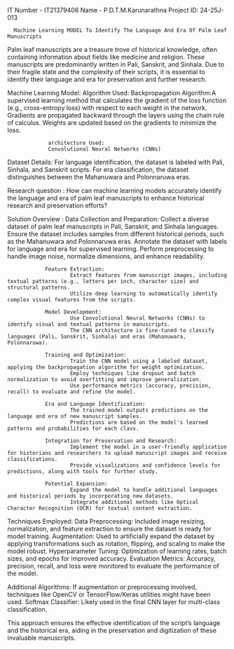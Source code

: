 IT Number - IT21379406
Name - P.D.T.M.Karunarathna
Project ID: 24-25J-013

      Machine Learning MODEL To Identify The Language And Era Of Palm Leaf Manuscripts

Palm leaf manuscripts are a treasure trove of historical knowledge, often containing information about fields like medicine and religion. These manuscripts are predominantly written in Pali, Sanskrit, and Sinhala. Due to their fragile state and the complexity of their scripts, it is essential to identify their language and era for preservation and further research.

Machine Learning Model:
                 Algorithm Used:
                 Backpropagation Algorithm:A supervised learning method that calculates the gradient of the loss function (e.g., cross-entropy loss) with respect to each weight in the network.
                 Gradients are propagated backward through the layers using the chain rule of calculus.
                 Weights are updated based on the gradients to minimize the loss.

                 architecture Used:
                 Convolutional Neural Networks (CNNs)
                 
Dataset Details: For language identification, the dataset is labeled with Pali, Sinhala, and Sanskrit scripts.
                 For era classification, the dataset distinguishes between the Mahanuwara and Polonnaruwa eras.

Research question : How can machine learning models accurately identify the language and era of palm leaf manuscripts to enhance historical research and preservation efforts?

Solution Overview : 
                Data Collection and Preparation:
                        Collect a diverse dataset of palm leaf manuscripts in Pali, Sanskrit, and Sinhala languages.
                        Ensure the dataset includes samples from different historical periods, such as the Mahanuwara and Polonnaruwa eras.
                        Annotate the dataset with labels for language and era for supervised learning.
                        Perform preprocessing to handle image noise, normalize dimensions, and enhance readability.

                Feature Extraction:
                        Extract features from manuscript images, including textual patterns (e.g., letters per inch, character size) and structural patterns.
                        Utilize deep learning to automatically identify complex visual features from the scripts.
                        
                Model Development:
                        Use Convolutional Neural Networks (CNNs) to identify visual and textual patterns in manuscripts.
                        The CNN architecture is fine-tuned to classify languages (Pali, Sanskrit, Sinhala) and eras (Mahanuwara, Polonnaruwa).
                        
                Training and Optimization:
                        Train the CNN model using a labeled dataset, applying the backpropagation algorithm for weight optimization.
                        Employ techniques like dropout and batch normalization to avoid overfitting and improve generalization.
                        Use performance metrics (accuracy, precision, recall) to evaluate and refine the model.
                        
                Era and Language Identification:
                        The trained model outputs predictions on the language and era of new manuscript samples.
                        Predictions are based on the model's learned patterns and probabilities for each class.
                        
                Integration for Preservation and Research:
                        Implement the model in a user-friendly application for historians and researchers to upload manuscript images and receive classifications.
                        Provide visualizations and confidence levels for predictions, along with tools for further study.
                        
                Potential Expansion:
                        Expand the model to handle additional languages and historical periods by incorporating new datasets.
                        Integrate additional methods like Optical Character Recognition (OCR) for textual content extraction.
                
Techniques Employed:
                 Data Preprocessing: Included image resizing, normalization, and feature extraction to ensure the dataset is ready for model training.
                 Augmentation: Used to artificially expand the dataset by applying transformations such as rotation, flipping, and scaling to make the model robust.
                 Hyperparameter Tuning: Optimization of learning rates, batch sizes, and epochs for improved accuracy.
                 Evaluation Metrics: Accuracy, precision, recall, and loss were monitored to evaluate the performance of the model.

Additional Algorithms:
                 If augmentation or preprocessing involved, techniques like OpenCV or TensorFlow/Keras utilities might have been used.
                 Softmax Classifier: Likely used in the final CNN layer for multi-class classification.

This approach ensures the effective identification of the script’s language and the historical era, aiding in the preservation and digitization of these invaluable manuscripts.


